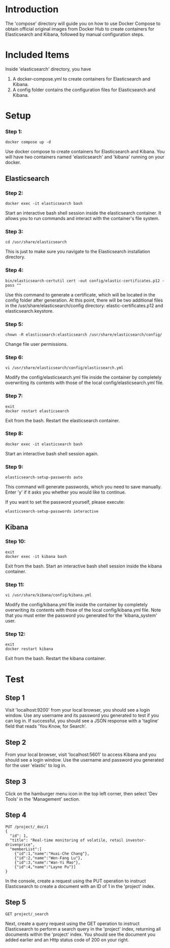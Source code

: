 # Introduction
The 'compose' directory will guide you on how to use Docker Compose to obtain official original images from Docker Hub to create containers for Elasticsearch and Kibana, followed by manual configuration steps.

# Included Items
Inside 'elasticsearch' directory, you have
1. A docker-compose.yml to create containers for Elasticsearch and Kibana.
3. A config folder contains the configuration files for Elasticsearch and Kibana.

# Setup

### Step 1:

```
docker compose up -d
```
Use docker compose to create containers for Elasticsearch and Kibana. You will have two containers named 'elasticsearch' and 'kibana' running on your docker.

## Elasticsearch
### Step 2:
```
docker exec -it elasticsearch bash
```
Start an interactive bash shell session inside the elasticsearch container. It allows you to run commands and interact with the container's file system.

### Step 3:
```
cd /usr/share/elasticsearch
```
This is just to make sure you navigate to the Elasticsearch installation directory.

### Step 4:
```
bin/elasticsearch-certutil cert -out config/elastic-certificates.p12 -pass ""
```
Use this command to generate a certificate, which will be located in the config folder after generation. At this point, there will be two additional files in the /usr/share/elasticsearch/config directory: elastic-certificates.p12 and elasticsearch.keystore.

### Step 5:
```
chown -R elasticsearch:elasticsearch /usr/share/elasticsearch/config/
```
Change file user permissions.

### Step 6:
```
vi /usr/share/elasticsearch/config/elasticsearch.yml
```
Modify the config/elasticsearch.yml file inside the container by completely overwriting its contents with those of the local config/elasticsearch.yml file.

### Step 7:
```
exit
docker restart elasticsearch
```
Exit from the bash.
Restart the elasticsearch container.

### Step 8:
```
docker exec -it elasticsearch bash
```
Start an interactive bash shell session again.

### Step 9:
```
elasticsearch-setup-passwords auto
```
This command will generate passwords, which you need to save manually. Enter 'y' if it asks you whether you would like to continue.

If you want to set the password yourself, please execute:
```
elasticsearch-setup-passwords interactive
```

## Kibana
### Step 10:
```
exit
docker exec -it kibana bash
```
Exit from the bash. Start an interactive bash shell session inside the kibana container.

### Step 11:
```
vi /usr/share/kibana/config/kibana.yml
```
Modify the config/kibana.yml file inside the container by completely overwriting its contents with those of the local config/kibana.yml file. Note that you must enter the password you generated for the 'kibana_system' user.


### Step 12:
```
exit
docker restart kibana
```
Exit from the bash.
Restart the kibana container.



# Test

## Step 1
Visit 'localhost:9200' from your local browser, you should see a login window. Use any username and its password you generated to test if you can log in. If successful, you should see a JSON response with a 'tagline' field that reads 'You Know, for Search'.

## Step 2
From your local browser, visit 'localhost:5601' to access Kibana and you should see a login window. Use the username and password you generated for the user 'elastic' to log in.

## Step 3
Click on the hamburger menu icon in the top left corner, then select 'Dev Tools' in the 'Management' section.

## Step 4
```
PUT /project/_doc/1
{
  "id": 1,
  "title": "Real-time monitoring of volatile, retail investor-drivenprice",
  "memberList":[
    {"id":1,"name":"Huai-Che Chang"},
    {"id":2,"name":"Wen-Fang Lu"},
    {"id":3,"name":"Wan-Yi Mao"},
    {"id":4,"name":"Layne Pu"}]
}
```
In the console, create a request using the PUT operation to instruct Elasticsearch to create a document with an ID of 1 in the 'project' index.

## Step 5
```
GET project/_search
```
Next, create a query request using the GET operation to instruct Elasticsearch to perform a search query in the 'project' index, returning all documents within the 'project' index. You should see the document you added earlier and an Http status code of 200 on your right.

